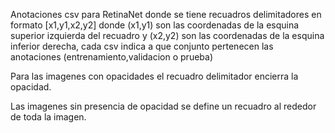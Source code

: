 Anotaciones csv para RetinaNet donde se tiene recuadros delimitadores en formato [x1,y1,x2,y2] donde (x1,y1) son las coordenadas de la esquina superior izquierda del recuadro y (x2,y2) son las coordenadas de la esquina inferior derecha, cada csv indica a que conjunto pertenecen las anotaciones (entrenamiento,validacion o prueba)

Para las imagenes con opacidades el recuadro delimitador encierra la opacidad.

Las imagenes sin presencia de opacidad se define un recuadro al rededor de toda la imagen.